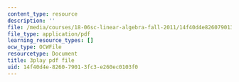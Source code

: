 ```yaml
---
content_type: resource
description: ''
file: /media/courses/18-06sc-linear-algebra-fall-2011/14f40d4e826079013fc3e260ec0103f0_M0Sa8fLOajA.pdf
file_type: application/pdf
learning_resource_types: []
ocw_type: OCWFile
resourcetype: Document
title: 3play pdf file
uid: 14f40d4e-8260-7901-3fc3-e260ec0103f0
---
```

